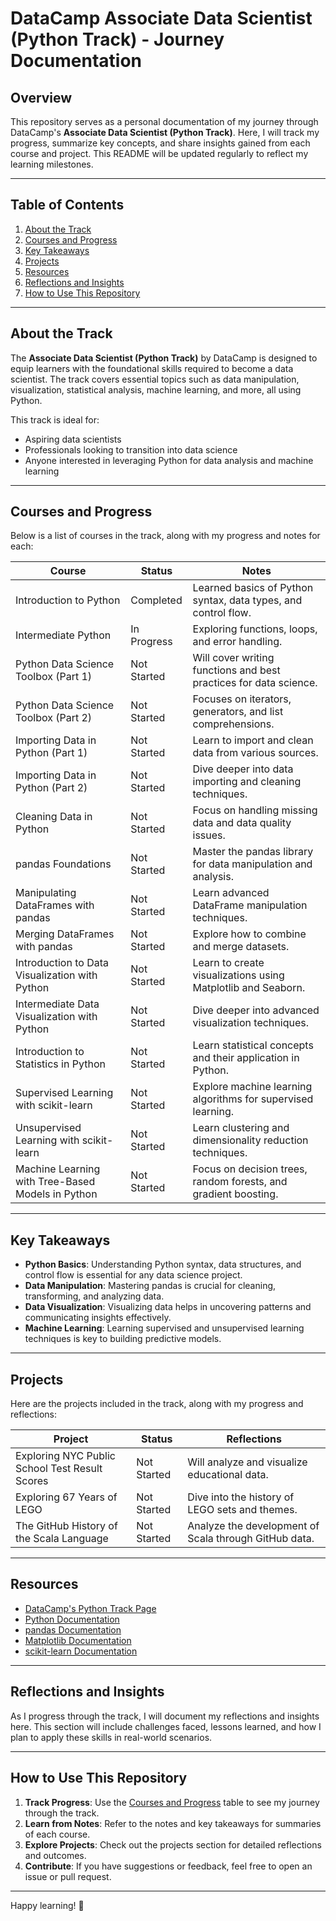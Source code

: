 # DataCamp Associate Data Scientist (Python Track) - Journey Documentation

## Overview  
This repository serves as a personal documentation of my journey through DataCamp's **Associate Data Scientist (Python Track)**. Here, I will track my progress, summarize key concepts, and share insights gained from each course and project. This README will be updated regularly to reflect my learning milestones.

---

## Table of Contents  
1. [About the Track](#about-the-track)  
2. [Courses and Progress](#courses-and-progress)  
3. [Key Takeaways](#key-takeaways)  
4. [Projects](#projects)  
5. [Resources](#resources)  
6. [Reflections and Insights](#reflections-and-insights)  
7. [How to Use This Repository](#how-to-use-this-repository)  

---

## About the Track  
The **Associate Data Scientist (Python Track)** by DataCamp is designed to equip learners with the foundational skills required to become a data scientist. The track covers essential topics such as data manipulation, visualization, statistical analysis, machine learning, and more, all using Python.  

This track is ideal for:  
- Aspiring data scientists  
- Professionals looking to transition into data science  
- Anyone interested in leveraging Python for data analysis and machine learning  

---

## Courses and Progress  
Below is a list of courses in the track, along with my progress and notes for each:  

| **Course**                          | **Status** | **Notes**                                                                 |
|-------------------------------------|------------|---------------------------------------------------------------------------|
| Introduction to Python              | Completed  | Learned basics of Python syntax, data types, and control flow.           |
| Intermediate Python                 | In Progress| Exploring functions, loops, and error handling.                          |
| Python Data Science Toolbox (Part 1)| Not Started| Will cover writing functions and best practices for data science.         |
| Python Data Science Toolbox (Part 2)| Not Started| Focuses on iterators, generators, and list comprehensions.               |
| Importing Data in Python (Part 1)   | Not Started| Learn to import and clean data from various sources.                     |
| Importing Data in Python (Part 2)   | Not Started| Dive deeper into data importing and cleaning techniques.                 |
| Cleaning Data in Python             | Not Started| Focus on handling missing data and data quality issues.                  |
| pandas Foundations                  | Not Started| Master the pandas library for data manipulation and analysis.            |
| Manipulating DataFrames with pandas | Not Started| Learn advanced DataFrame manipulation techniques.                        |
| Merging DataFrames with pandas      | Not Started| Explore how to combine and merge datasets.                               |
| Introduction to Data Visualization with Python | Not Started | Learn to create visualizations using Matplotlib and Seaborn.             |
| Intermediate Data Visualization with Python | Not Started | Dive deeper into advanced visualization techniques.                      |
| Introduction to Statistics in Python | Not Started | Learn statistical concepts and their application in Python.              |
| Supervised Learning with scikit-learn | Not Started | Explore machine learning algorithms for supervised learning.             |
| Unsupervised Learning with scikit-learn | Not Started | Learn clustering and dimensionality reduction techniques.                |
| Machine Learning with Tree-Based Models in Python | Not Started | Focus on decision trees, random forests, and gradient boosting.          |

---

## Key Takeaways  
- **Python Basics**: Understanding Python syntax, data structures, and control flow is essential for any data science project.  
- **Data Manipulation**: Mastering pandas is crucial for cleaning, transforming, and analyzing data.  
- **Data Visualization**: Visualizing data helps in uncovering patterns and communicating insights effectively.  
- **Machine Learning**: Learning supervised and unsupervised learning techniques is key to building predictive models.  

---

## Projects  
Here are the projects included in the track, along with my progress and reflections:  

| **Project**                         | **Status** | **Reflections**                                                          |
|-------------------------------------|------------|---------------------------------------------------------------------------|
| Exploring NYC Public School Test Result Scores | Not Started | Will analyze and visualize educational data.                              |
| Exploring 67 Years of LEGO          | Not Started | Dive into the history of LEGO sets and themes.                           |
| The GitHub History of the Scala Language | Not Started | Analyze the development of Scala through GitHub data.                    |

---

## Resources  
- [DataCamp's Python Track Page](https://www.datacamp.com/tracks/associate-data-scientist-with-python)  
- [Python Documentation](https://docs.python.org/3/)  
- [pandas Documentation](https://pandas.pydata.org/docs/)  
- [Matplotlib Documentation](https://matplotlib.org/stable/contents.html)  
- [scikit-learn Documentation](https://scikit-learn.org/stable/)  

---

## Reflections and Insights  
As I progress through the track, I will document my reflections and insights here. This section will include challenges faced, lessons learned, and how I plan to apply these skills in real-world scenarios.  

---

## How to Use This Repository  
1. **Track Progress**: Use the [Courses and Progress](#courses-and-progress) table to see my journey through the track.  
2. **Learn from Notes**: Refer to the notes and key takeaways for summaries of each course.  
3. **Explore Projects**: Check out the projects section for detailed reflections and outcomes.  
4. **Contribute**: If you have suggestions or feedback, feel free to open an issue or pull request.  

---

Happy learning! 🚀
